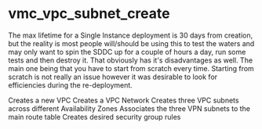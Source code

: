 # vmc_vpc_subnet_create

The max lifetime for a Single Instance deployment is 30 days from creation, but the reality is most people will/should be using this to test the waters and may only want to spin the SDDC up for a couple of hours a day, run some tests and then destroy it. That obviously has it's disadvantages as well. The main one being that you have to start from scratch every time. Starting from scratch is not really an issue however it was desirable to look for efficiencies during the re-deployment.

Creates a new VPC
Creates a VPC Network
Creates three VPC subnets across different Availability Zones
Associates the three VPN subnets to the main route table
Creates desired security group rules
